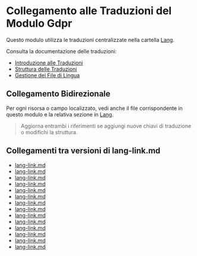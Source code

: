 # Collegamento alle Traduzioni del Modulo Gdpr

Questo modulo utilizza le traduzioni centralizzate nella cartella [Lang](../../Lang/docs/).

Consulta la documentazione delle traduzioni:
- [Introduzione alle Traduzioni](../../Lang/docs/introduction.md)
- [Struttura delle Traduzioni](../../Lang/docs/structure.md)
- [Gestione dei File di Lingua](../../Lang/docs/module_lang.md)

## Collegamento Bidirezionale

Per ogni risorsa o campo localizzato, vedi anche il file corrispondente in questo modulo e la relativa sezione in [Lang](../../Lang/docs/).

> Aggiorna entrambi i riferimenti se aggiungi nuove chiavi di traduzione o modifichi la struttura.

## Collegamenti tra versioni di lang-link.md
* [lang-link.md](laravel/Modules/Chart/docs/lang-link.md)
* [lang-link.md](laravel/Modules/Reporting/docs/lang-link.md)
* [lang-link.md](laravel/Modules/Gdpr/docs/lang-link.md)
* [lang-link.md](laravel/Modules/Notify/docs/lang-link.md)
* [lang-link.md](laravel/Modules/Xot/docs/lang-link.md)
* [lang-link.md](laravel/Modules/Dental/docs/lang-link.md)
* [lang-link.md](laravel/Modules/User/docs/lang-link.md)
* [lang-link.md](laravel/Modules/UI/docs/lang-link.md)
* [lang-link.md](laravel/Modules/Job/docs/lang-link.md)
* [lang-link.md](laravel/Modules/Media/docs/lang-link.md)
* [lang-link.md](laravel/Modules/Tenant/docs/lang-link.md)
* [lang-link.md](laravel/Modules/Activity/docs/lang-link.md)
* [lang-link.md](laravel/Modules/Patient/docs/lang-link.md)
* [lang-link.md](laravel/Modules/Cms/docs/lang-link.md)

